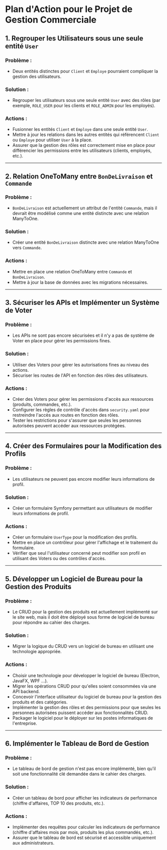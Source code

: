 # Plan d'Action pour le Projet de Gestion Commerciale

## 1. Regrouper les Utilisateurs sous une seule entité `User`

### Problème :
- Deux entités distinctes pour `Client` et `Employe` pourraient compliquer la gestion des utilisateurs.

### Solution :
- Regrouper les utilisateurs sous une seule entité `User` avec des rôles (par exemple, `ROLE_USER` pour les clients et `ROLE_ADMIN` pour les employés).

### Actions :
- Fusionner les entités `Client` et `Employe` dans une seule entité `User`.
- Mettre à jour les relations dans les autres entités qui référencent `Client` ou `Employe` pour utiliser `User` à la place.
- Assurer que la gestion des rôles est correctement mise en place pour différencier les permissions entre les utilisateurs (clients, employés, etc.).

---

## 2. Relation OneToMany entre `BonDeLivraison` et `Commande`

### Problème :
- `BonDeLivraison` est actuellement un attribut de l'entité `Commande`, mais il devrait être modélisé comme une entité distincte avec une relation ManyToOne.

### Solution :
- Créer une entité `BonDeLivraison` distincte avec une relation ManyToOne vers `Commande`.

### Actions :
- Mettre en place une relation OneToMany entre `Commande` et `BonDeLivraison`.
- Mettre à jour la base de données avec les migrations nécessaires.

---

## 3. Sécuriser les APIs et Implémenter un Système de Voter

### Problème :
- Les APIs ne sont pas encore sécurisées et il n'y a pas de système de Voter en place pour gérer les permissions fines.

### Solution :
- Utiliser des Voters pour gérer les autorisations fines au niveau des actions.
- Sécuriser les routes de l'API en fonction des rôles des utilisateurs.

### Actions :
- Créer des Voters pour gérer les permissions d'accès aux ressources (produits, commandes, etc.).
- Configurer les règles de contrôle d'accès dans `security.yaml` pour restreindre l'accès aux routes en fonction des rôles.
- Tester les restrictions pour s'assurer que seules les personnes autorisées peuvent accéder aux ressources protégées.

---

## 4. Créer des Formulaires pour la Modification des Profils

### Problème :
- Les utilisateurs ne peuvent pas encore modifier leurs informations de profil.

### Solution :
- Créer un formulaire Symfony permettant aux utilisateurs de modifier leurs informations de profil.

### Actions :
- Créer un formulaire `UserType` pour la modification des profils.
- Mettre en place un contrôleur pour gérer l'affichage et le traitement du formulaire.
- Vérifier que seul l'utilisateur concerné peut modifier son profil en utilisant des Voters ou des contrôles d'accès.

---

## 5. Développer un Logiciel de Bureau pour la Gestion des Produits

### Problème :
- Le CRUD pour la gestion des produits est actuellement implémenté sur le site web, mais il doit être déployé sous forme de logiciel de bureau pour répondre au cahier des charges.

### Solution :
- Migrer la logique du CRUD vers un logiciel de bureau en utilisant une technologie appropriée.

### Actions :
- Choisir une technologie pour développer le logiciel de bureau (Electron, JavaFX, WPF ...).
- Migrer les opérations CRUD pour qu'elles soient consommées via une API backend.
- Concevoir l'interface utilisateur du logiciel de bureau pour la gestion des produits et des catégories.
- Implémenter la gestion des rôles et des permissions pour que seules les personnes autorisées puissent accéder aux fonctionnalités CRUD.
- Packager le logiciel pour le déployer sur les postes informatiques de l'entreprise.

---

## 6. Implémenter le Tableau de Bord de Gestion

### Problème :
- Le tableau de bord de gestion n'est pas encore implémenté, bien qu'il soit une fonctionnalité clé demandée dans le cahier des charges.

### Solution :
- Créer un tableau de bord pour afficher les indicateurs de performance (chiffre d'affaires, TOP 10 des produits, etc.).

### Actions :
- Implémenter des requêtes pour calculer les indicateurs de performance (chiffre d'affaires mois par mois, produits les plus commandés, etc.).
- Assurer que le tableau de bord est sécurisé et accessible uniquement aux administrateurs.

